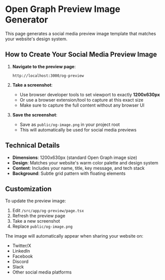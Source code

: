 # Open Graph Preview Image Generator

This page generates a social media preview image template that matches your website's design system.

## How to Create Your Social Media Preview Image

1. **Navigate to the preview page**:
   ```
   http://localhost:3000/og-preview
   ```

2. **Take a screenshot**:
   - Use browser developer tools to set viewport to exactly **1200x630px**
   - Or use a browser extension/tool to capture at this exact size
   - Make sure to capture the full content without any browser UI

3. **Save the screenshot**:
   - Save as `public/og-image.png` in your project root
   - This will automatically be used for social media previews

## Technical Details

- **Dimensions**: 1200x630px (standard Open Graph image size)
- **Design**: Matches your website's warm color palette and design system
- **Content**: Includes your name, title, key message, and tech stack
- **Background**: Subtle grid pattern with floating elements

## Customization

To update the preview image:
1. Edit `/src/app/og-preview/page.tsx`
2. Refresh the preview page
3. Take a new screenshot
4. Replace `public/og-image.png`

The image will automatically appear when sharing your website on:
- Twitter/X
- LinkedIn
- Facebook
- Discord
- Slack
- Other social media platforms